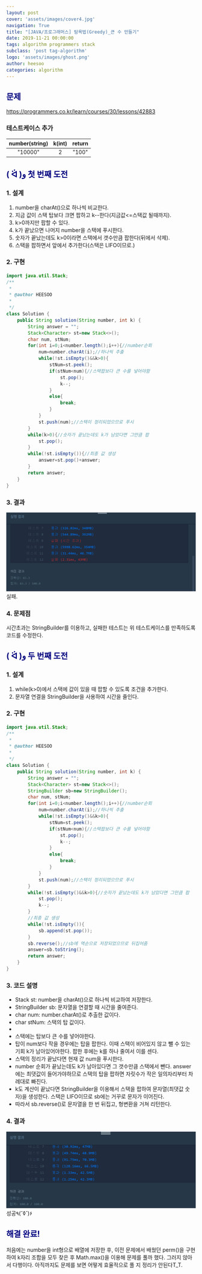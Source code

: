 ```yaml
---
layout: post
cover: 'assets/images/cover4.jpg'
navigation: True
title: "[JAVA/프로그래머스] 탐욕법(Greedy)_큰 수 만들기"
date: 2019-11-21 00:00:00
tags: algorithm programmers stack
subclass: 'post tag-algorithm'
logo: 'assets/images/ghost.png'
author: heesoo
categories: algorithm
---
```

## <span style="color:navy">문제</span>
<https://programmers.co.kr/learn/courses/30/lessons/42883>

### 테스트케이스 추가  

| number(string) | k(int) | return |
| :----: | :----: | :----: |
| "10000" | 2 | "100" |

## <span style="color:navy">( ᐛ )و 첫 번째 도전</span>

### 1. 설계
1. number을 charAt()으로 하나씩 비교한다.
2. 지금 값이 스택 탑보다 크면 팝하고 k--한다(지금값<=스택값 될때까지).
3. k>0까지만 팝할 수 있다.
4. k가 끝났으면 나머지 number을 스택에 푸시한다.
5. 숫자가 끝났는데도 k>0이라면 스택에서 갯수만큼 팝한다(뒤에서 삭제).
6. 스택을 팝하면서 앞에서 추가한다(스택은 LIFO이므로.)

### 2. 구현
```java
import java.util.Stack;
/**
 *
 * @author HEESOO
 *
 */
class Solution {
    public String solution(String number, int k) {
        String answer = "";
        Stack<Character> st=new Stack<>();
        char num, stNum;
        for(int i=0;i<number.length();i++){//number순회
            num=number.charAt(i);//하나씩 추출
            while(!st.isEmpty()&&k>0){
                stNum=st.peek();
                if(stNum<num){//스택팝보다 큰 수를 넣어야함
                    st.pop();
                    k--;
                }
                else{
                    break;
                }
            }
            st.push(num);//스택이 정리되었으므로 푸시
        }
        while(k>0){//숫자가 끝났는데도 k가 남았다면 그만큼 팝
            st.pop();
        }
        while(!st.isEmpty()){//최종 값 생성
            answer=st.pop()+answer;
        }
        return answer;
    }
}
```

### 3. 결과
![실행결과](./assets/images/191121_1.PNG)
실패.

### 4. 문제점
시간초과는 StringBuilder를 이용하고, 실패한 테스트는 위 테스트케이스를 만족하도록 코드를 수정한다.

## <span style="color:navy">( ᐛ )و 두 번째 도전</span>

### 1. 설계
1. while(k>0)에서 스택에 값이 있을 때 팝할 수 있도록 조건을 추가한다.
2. 문자열 연결을 StringBuilder을 사용하여 시간을 줄인다.

### 2. 구현
```java
import java.util.Stack;
/**
 *
 * @author HEESOO
 *
 */
class Solution {
    public String solution(String number, int k) {
        String answer = "";
        Stack<Character> st=new Stack<>();
        StringBuilder sb=new StringBuilder();
        char num, stNum;
        for(int i=0;i<number.length();i++){//number순회
            num=number.charAt(i);//하나씩 추출
            while(!st.isEmpty()&&k>0){
                stNum=st.peek();
                if(stNum<num){//스택팝보다 큰 수를 넣어야함
                    st.pop();
                    k--;
                }
                else{
                    break;
                }
            }
            st.push(num);//스택이 정리되었으므로 푸시
        }
        while(!st.isEmpty()&&k>0){//숫자가 끝났는데도 k가 남았다면 그만큼 팝
            st.pop();
            k--;
        }
        //최종 값 생성
        while(!st.isEmpty()){
            sb.append(st.pop());
        }
        sb.reverse();//sb에 역순으로 저장되었으므로 뒤집어줌
        answer=sb.toString();
        return answer;
    }
}
```
### 3. 코드 설명
- Stack<Chracter> st: number을 charAt()으로 하나씩 비교하여 저장한다.
- StringBuilder sb: 문자열을 연결할 때 시간을 줄여준다.
- char num: number.charAt()로 추출한 값이다.
- char stNum: 스택의 탑 값이다.
-
- 스택에는 탑보다 큰 수를 넣어야한다.
- 탑이 num보다 작을 경우에는 탑을 팝한다. 이때 스택이 비어있지 않고 뺄 수 있는 기회 k가 남아있어야한다. 팝한 후에는 k를 하나 줄여서 이를 센다.
- 스택의 정리가 끝났다면 현재 값 num을 푸시한다.
- number 순회가 끝났는데도 k가 남아있다면 그 갯수만큼 스택에서 뺀다. answer에는 최댓값이 들어가야하므로 스택의 탑을 팝하면 자릿수가 작은 일의자리부터 차례대로 빠진다.
- k도 계산이 끝났다면 StringBuilder을 이용해서 스택을 팝하여 문자열(최댓값 숫자)을 생성한다. 스택은 LIFO이므로 sb에는 거꾸로 문자가 이어진다.
- 따라서 sb.reverse()로 문자열을 한 번 뒤집고, 형변환을 거쳐 리턴한다.

### 4. 결과
![실행결과](./assets/images/191121_2.PNG)
성공٩(˘◊˘)۶

## <span style="color:navy">해결 완료!</span>
처음에는 number을 int형으로 배열에 저장한 후, 이전 문제에서 배웠던 perm()을 구현하여 k자리 조합을 모두 찾은 후 Math.max()을 이용해 문제를 풀까 했다. 그러지 않아서 다행이다. 아직까지도 문제를 보면 어떻게 효율적으로 풀 지 정리가 안된다T_T.
